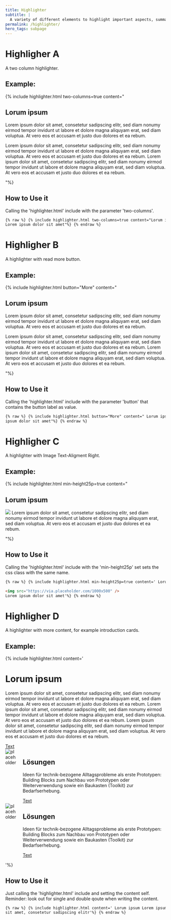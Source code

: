 ```yaml
---
title: Highlighter
subtitle: |
  A variety of different elements to highlight important aspects, summaries and more.
permalink: /highlighter/
hero_tags: subpage
---
```


# Highligher A

A two column highlighter.

## Example:

{% include highlighter.html two-columns=true content="

## Lorum ipsum

Lorem ipsum dolor sit amet, consetetur sadipscing elitr, sed diam nonumy eirmod tempor invidunt ut labore et dolore magna aliquyam erat, sed diam voluptua. At vero eos et accusam et justo duo dolores et ea rebum.

Lorem ipsum dolor sit amet, consetetur sadipscing elitr, sed diam nonumy eirmod tempor invidunt ut labore et dolore magna aliquyam erat, sed diam voluptua. At vero eos et accusam et justo duo dolores et ea rebum. Lorem ipsum dolor sit amet, consetetur sadipscing elitr, sed diam nonumy eirmod tempor invidunt ut labore et dolore magna aliquyam erat, sed diam voluptua. At vero eos et accusam et justo duo dolores et ea rebum.

"%}

## How to Use it

Calling the 'highlighter.html' include with the parameter 'two-columns'.

```html
{% raw %} {% include highlighter.html two-columns=true content="Lorum ipsum
Lorem ipsum dolor sit amet"%} {% endraw %}
```

# Highligher B

A highlighter with read more button.

## Example:

{% include highlighter.html button="More" content="

## Lorum ipsum

Lorem ipsum dolor sit amet, consetetur sadipscing elitr, sed diam nonumy eirmod tempor invidunt ut labore et dolore magna aliquyam erat, sed diam voluptua. At vero eos et accusam et justo duo dolores et ea rebum.

Lorem ipsum dolor sit amet, consetetur sadipscing elitr, sed diam nonumy eirmod tempor invidunt ut labore et dolore magna aliquyam erat, sed diam voluptua. At vero eos et accusam et justo duo dolores et ea rebum. Lorem ipsum dolor sit amet, consetetur sadipscing elitr, sed diam nonumy eirmod tempor invidunt ut labore et dolore magna aliquyam erat, sed diam voluptua. At vero eos et accusam et justo duo dolores et ea rebum.

"%}

## How to Use it

Calling the 'highlighter.html' include with the parameter 'button' that contains the button label as value.

```html
{% raw %} {% include highlighter.html button="More" content=" Lorum ipsum Lorem
ipsum dolor sit amet"%} {% endraw %}
```

# Highligher C

A highlighter with Image Text-Aligment Right.

## Example:

{% include highlighter.html min-height25p=true content="

## Lorum ipsum

<img src='https://via.placeholder.com/1000x500'>
Lorem ipsum dolor sit amet, consetetur sadipscing elitr, sed diam nonumy eirmod tempor invidunt ut labore et dolore magna aliquyam erat, sed diam voluptua. At vero eos et accusam et justo duo dolores et ea rebum.

"%}

## How to Use it

Calling the 'highlighter.html' include with the 'min-height25p' set sets the css class with the same name.

```html
{% raw %} {% include highlighter.html min-height25p=true content=' Lorum ipsum

<img src="https://via.placeholder.com/1000x500" />
Lorem ipsum dolor sit amet'%} {% endraw %}
```

# Highligher D

A highlighter with more content, for example introduction cards.

## Example:

{% include highlighter.html content='

# Lorum ipsum

Lorem ipsum dolor sit amet, consetetur sadipscing elitr, sed diam nonumy eirmod tempor invidunt ut labore et dolore magna aliquyam erat, sed diam voluptua. At vero eos et accusam et justo duo dolores et ea rebum.
Lorem ipsum dolor sit amet, consetetur sadipscing elitr, sed diam nonumy eirmod tempor invidunt ut labore et dolore magna aliquyam erat, sed diam voluptua. At vero eos et accusam et justo duo dolores et ea rebum. Lorem ipsum dolor sit amet, consetetur sadipscing elitr, sed diam nonumy eirmod tempor invidunt ut labore et dolore magna aliquyam erat, sed diam voluptua. At vero eos et accusam et justo duo dolores et ea rebum.

  <a href="#" class="button is-rounded is-dark">
      <span class="icon is-small">
        <i class="fas fa-chevron-right fa-xs"></i>
      </span>
      <span>Text</span>
  </a>
  <div class="clear"></div>

<div class="columns">       
  <div class="column is-4 is-round is-centered">
    <img src="https://via.placeholder.com/800x800" alt="placeholder" class="">
  </div>
<div class="column">

## Lösungen

Ideen für technik-bezogene Alltagsprobleme als erste Prototypen: Building Blocks zum Nachbau von Prototypen oder Weiterverwendung sowie ein Baukasten (Toolkit) zur Bedarfserhebung.

  <a href="#" class="button is-rounded is-dark">
      <span>Text</span>
      <span class="icon is-small">
        <i class="fas fa-chevron-right fa-xs"></i>
      </span>
  </a>
  <div class="clear"></div>                          
  </div>
  </div>

  <div class="columns">       
  <div class="column is-4 is-round is-centered">
    <img src="https://via.placeholder.com/800x800" alt="placeholder" class="">
  </div>
<div class="column">

## Lösungen

Ideen für technik-bezogene Alltagsprobleme als erste Prototypen: Building Blocks zum Nachbau von Prototypen oder Weiterverwendung sowie ein Baukasten (Toolkit) zur Bedarfserhebung.

  <a href="#" class="button is-rounded is-dark">
      <span>Text</span>
      <span class="icon is-small">
        <i class="fas fa-chevron-right fa-xs"></i>
      </span>
  </a>
  <div class="clear"></div>                          
  </div>
  </div>

'%}

## How to Use it

Just calling the 'highlighter.html' include and setting the content self. Reminder: look out for single and double qoute when writing the content.

```html
{% raw %} {% include highlighter.html content=' Lorum ipsum Lorem ipsum dolor
sit amet, consetetur sadipscing elitr'%} {% endraw %}
```
